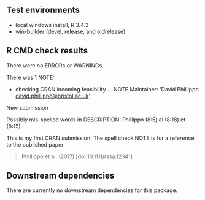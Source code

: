 ## Test environments
* local windows install, R 3.4.3
* win-builder (devel, release, and oldrelease)

## R CMD check results
There were no ERRORs or WARNINGs.

There was 1 NOTE:

* checking CRAN incoming feasibility ... NOTE
Maintainer: 'David Phillippo <david.phillippo@bristol.ac.uk>'

New submission

Possibly mis-spelled words in DESCRIPTION:
  Phillippo (8:5)
  al (8:18)
  et (8:15)

This is my first CRAN submission. The spell check NOTE is for a reference to the published paper
> Phillippo et al. (2017) [doi:10.1111/rssa.12341]

## Downstream dependencies
There are currently no downstream dependencies for this package.

